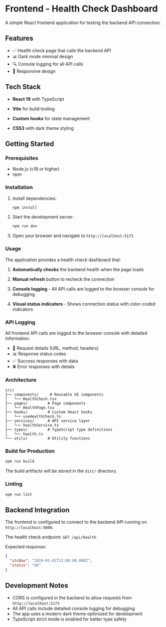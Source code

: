 # Frontend - Health Check Dashboard

A simple React frontend application for testing the backend API connection.

## Features

- ✅ Health check page that calls the backend API
- 📊 Dark mode minimal design
- 🔍 Console logging for all API calls
- 📱 Responsive design

## Tech Stack

- **React 19** with TypeScript
- **Vite** for build tooling
- **Custom hooks** for state management

- **CSS3** with dark theme styling

## Getting Started

### Prerequisites

- Node.js (v18 or higher)
- npm

### Installation

1. Install dependencies:

   ```bash
   npm install
   ```

2. Start the development server:

   ```bash
   npm run dev
   ```

3. Open your browser and navigate to `http://localhost:5173`

### Usage

The application provides a health check dashboard that:

1. **Automatically checks** the backend health when the page loads

2. **Manual refresh** button to recheck the connection
3. **Console logging** - All API calls are logged to the browser console
   for debugging
4. **Visual status indicators** - Shows connection status with color-coded
   indicators

### API Logging

All frontend API calls are logged to the browser console with detailed
information:

- 🚀 Request details (URL, method, headers)
- 📊 Response status codes
- ✅ Success responses with data
- ❌ Error responses with details

### Architecture

```text
src/
├── components/     # Reusable UI components
│   └── HealthCheck.tsx
├── pages/         # Page components
│   └── HealthPage.tsx
├── hooks/         # Custom React hooks
│   └── useHealthCheck.ts
├── services/      # API service layer
│   └── healthService.ts
├── types/         # TypeScript type definitions
│   └── health.ts
└── utils/         # Utility functions
```

### Build for Production

```bash
npm run build
```

The build artifacts will be stored in the `dist/` directory.

### Linting

```bash
npm run lint
```

## Backend Integration

The frontend is configured to connect to the backend API running on
`http://localhost:5000`.

The health check endpoint: `GET /api/health`

Expected response:

```json
{
  "utcNow": "2024-01-01T12:00:00.000Z",
  "status": "OK"
}
```

## Development Notes

- CORS is configured in the backend to allow requests from
  `http://localhost:5173`
- All API calls include detailed console logging for debugging
- The app uses a modern dark theme optimized for development
- TypeScript strict mode is enabled for better type safety
